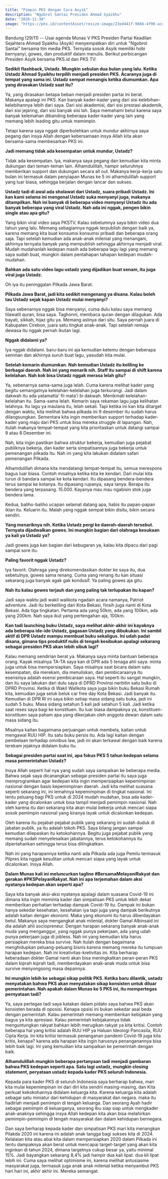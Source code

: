 ```yaml
---
title: "Pimpin PKS dengan Cara Asyik"
description: "Ngobrol Santai Presiden Ahmad Syaikhu"
date: "2020-11-30"
image: "https://pks.id/contentAsset/resize-image/23ed441f-9666-4f90-acd7-f79d5fcb9df5/image/?byInode=true&h=768"
---
```


Bandung (29/11) -- Usai agenda Munas V PKS Presiden Partai Keadilan Sejahtera Ahmad Syaikhu (Asyik) menyempatkan diri untuk "Ngobrol Santai" bersama tim media PKS. Ternyata sosok Asyik memiliki hobi bernyanyi, gowes, dan produktif dalam menulis. Berikut perbicangan Presiden Asyik bersama PKS.id dan PKS TV:

**Sedikit flashback, Ustadz. Mungkin sebulan dua bulan yang lalu. Ketika Ustadz Ahmad Syaikhu terpilih menjadi presiden PKS. Acaranya juga di tempat yang sama ini. Ustadz sempat menangis ketika diumumkan. Apa yang dirasakan Ustadz saat itu?**

Ya, yang dirasakan betapa beban menjadi presiden partai ini berat. Makanya apalagi ini PKS. Kan banyak kader-kader yang dari sisi kelebihan-kelebihannya lebih dari saya. Dari sisi akademisi, dari sisi prestasi akademik, dari sisi jejaring, dari sisi banyak sisi lah. Saya memahami betul karena saya banyak kelemahan dibanding beberapa kader-kader yang lain yang memang lebih leading gitu untuk memimpin.

Tetapi karena saya nggak diperbolehkan untuk mundur akhirnya saya pegang dan insya Allah dengan kebersamaan insya Allah kita akan bersama-sama membesarkan PKS ini.

**Jadi memang tidak ada kesempatan untuk mundur, Ustadz?**

Tidak ada kesempatan. Iya, makanya saya pegang dan kemudian kita minta dukungan dari teman-teman lain. Alhamdulillah, hampir seluruhnya memberikan support dan dukungan secara all out. Makanya kerja-kerja satu bulan ini termasuk dalam penyiapan Munas ke 5 ini alhamdulillah support yang luar biasa, sehingga berjalan dengan lancar dan sukses.

**Ustadz tadi di awal ada sholawat dari Ustadz, suara pribadi Ustadz. Ini kan kami selama ini mengenal Ustadz suka menyanyi juga, makanya ditampilkan. Nah ini banyak di beberapa video menyanyi Ustadz itu ada banyak beberapa yang viral Ustadz. Nah ada ini nggak, pengen bikin single atau apa gitu?**

Yang bikin viral video saya PKSTV. Kalau sebelumnya saya bikin video dua tahun yang lalu. Memang sebagiannya nggak terpublish dengan baik ya, karena memang kita buat konsumsi konsumsi pribadi dan beberapa orang saja. Tapi setelah kemudian ada anak-anak milenial yang menangani, akhirnya ternyata banyak yang mempublish sehingga akhirnya menjadi viral. Mudah mudahanlah kedepan masih ada beberapa lagu lagi yang memang saya sudah buat, mungkin dalam pentahapan tahapan kedepan mudah-mudahan.

**Bahkan ada satu video lagu ustadz yang dijadikan buat senam, itu juga viral juga Ustadz.**

Oh iya itu peninggalan Pilkada Jawa Barat.

**Pilkada Jawa Barat, jadi kita sedikit mengenang ya disana. Kalau boleh tau Ustadz sejak kapan Ustadz mulai menyanyi?**

Saya sebenarnya nggak bisa menyanyi, cuma dulu kalau saya memang tilawatil quran, bisa saya. Taghonni, membaca quran dengan dilagukan. Ada bayati, sikkah, hijaz gitu ya. Memang aslinya dari situ. Saya pernah juara di Kabupaten Cirebon, juara satu tingkat anak-anak. Tapi setelah remaja dewasa itu nggak pernah ikutan lagi.

**Nggak didalami ya?**

Iya nggak didalami. baru-baru ini aja kemudian ketemu dengan beberapa seniman dan akhirnya suruh buat lagu, yasudah kita mulai.

**Setelah kemarin diumumkan. Nah kemudian Ustadz itu keliling ke berbagai daerah. Nah ini yang menarik nih. Staff itu sampai di shift karena kelelahan. Nah kok bisa Ustadz nggak merasa lelah gitu?**

Ya, sebenarnya sama-sama juga lelah. Cuma karena melihat kader yang begitu semangatnya kelelahan-kelelahan juga terkurangi. Jadi dalam dakwah itu ada yatamatta' fii mata'i bi dakwah. Menikmati kelelahan-kelelahan itu. Sama-sama lelah. Kemarin saya rekaman lagu juga kelihatan lelahnya. Itu lagu ya maulana itu, lelah sekali. Tapi ketika ini kan kita ditarget dengan waktu, kita melihat bahwa pilkada ini 9 desember itu sudah harus dilangsungkan. Sementara kita ingin memberikan support terhadap kader-kader yang maju dari PKS untuk bisa mereka struggle di lapangan. Nah, itulah makanya tempat-tempat yang kita prioritaskan untuk datangi sampai 9 atau 8 Desember ini.

Nah, kita ingin pastikan bahwa struktur bekerja, kemudian juga pejabat publiknya bekerja, dan kader serta simpatisannya juga bekerja untuk pemenangan pilkada itu. Nah ini yang kita lakukan didalam safari pemenangan Pilkada.

Alhamdulillah dimana kita mendatangi tempat-tempat itu, semua merespons bagus luar biasa. Contoh misalnya ketika kita ke kendari. Dari mulai kita turun di bandara sampai ke kota kendari. Itu dipasang bendera-bendera terus sampai ke kotanya. Itu dipasang rupanya, saya tanya. Berapa itu bendera yang terpasang. 15.000. Kayanya mau mau ngabisin stok juga bendera lama.

Kedua, baliho-baliho ucapan selamat datang apa, habis itu papan-papan iklan itu. Keluarin itu. Malah yang nggak sempat bikin disitu, bikin secara sendiri.

**Yang menariknya nih. Ketika Ustadz pergi ke daerah-daerah tersebut. Ternyata dijadwalkan gowes. Ini mungkin bagian dari olahraga kesukaan ya kali ya Ustadz ya?**

Jadi gowes juga kan bagian dari kebugaran ya, kalau kita dipacu dari pagi sampai sore itu.

**Paling favorit nggak Ustadz?**

Iya favorit. Olahraga yang direkomendasikan dokter ke saya itu, dua sebetulnya, gowes sama renang. Cuma yang renang itu kan situasi sekarang juga banyak agak gak kondusif. Ya paling gowes aja gitu.

**Nah itu kalau gowes terjauh dan yang paling tak terlupakan itu kapan?**

Jadi saya waktu jadi wakil walikota ngadain acara namanya, Patriot adventure. Jadi itu berkeliling dari Kota Bekasi, finsih juga nanti di Kota Bekasi. Ada tiga tingkatan. Pertama ada yang 50km, ada yang 100km, ada yang 200km. Nah saya ikut yang pertengahan aja, 100km.

**Kan tadi launching buku Ustadz, saya melihat akhir-akhir ini kayaknya ada beberapa ide-ide Ustadz, gagasan Ustadz yang dibukukan. Ini sambil aktif di DPR Ustadz mampu membuat buku sekaligus. Ini udah padat disana, gimana tips produktif nulis di tengah kesibukan apalagi sekarang sebagai presiden PKS akan lebih sibuk lagi?**

Kalau memang sendirian berat ya. Makanya saya minta bantuan beberapa orang. Kayak misalnya TA-TA saya kan di DPR ada 5 tenaga ahli saya. minta juga untuk bisa mempersiapkan. Saya misalnya saat bicara dalam satu kesempatan, dia merekam, dia menuliskan, dan pembicaraanya itu esensinya adalah esensi pembicaraan saya. Hal seperti itu sangat mungkin, dan itu saya lakukan dari dulu saya di DPRD Provinsi nerbitin satu buku di DPRD Provinsi. Ketika di Wakil Walikota saya juga bikin buku Bekasi Rumah kita, kemudian juga seluk beluk car free day Kota Bekasi. Jadi banyak itu. Kemudian di DPR RI ini saya bikin setiap masa sidang satu buka, jadi ini sudah 5 buku. Masa sidang setahun 5 kali jadi setahun 5 kali. Jadi ketika saat reses saya bagi ke konstituen. Itu luar biasa dampaknya ya, konstituen-konstituen saya paham apa yang dikerjakan oleh anggota dewan dalam satu masa sidang itu.

Misalnya kaitan bagaimana perjuangan untuk membela, kaitan untuk mengawal RUU HIP. Itu satu buku persis itu. Ada lagi kaitan dengan pembelaan terhadap omnibus law, jadi ini akan terkawal dengan baik karena terekam jejaknya didalam buku itu.

**Sebagai presiden partai saat ini, apa fokus PKS 5 tahun kedepan selama masa pemerintahan Ustadz?**

Insya Allah seperti hal nya yang sudah saya sampaikan ke beberapa media. Bahwa sejak saya dicanangkan sebagai presiden partai itu saya juga memprogramkan agar kedepan kita ingin mempersiapkan kepemimpinan nasional dengan basis kepemimpinan daerah. Jadi kita melihat suasana seperti sekarang ini, ini lemahnya kepemimpinan di tingkat nasional. Ini tentu peluang bagi PKS untuk di 2024 mudah mudahan, bisa ada kader-kader yang dicalonkan untuk bisa tampil menjadi pemimpin nasional. Nah oleh karena itu dari sekarang kita akan mulai bekerja untuk mencari siapa sosok pemimpin nasional yang kiranya layak untuk dicalonkan kedepan.

Oleh karena itu pejabat-pejabat publik yang sekarang ini sudah duduk di jabatan publik, ya itu adalah tokoh PKS. Saya bilang jangan sampai kemudian dilepaskan itu ketokohannya. Begitu juga pejabat publik yang memang sudah menyelesaikan jabatannya, terus ketokohannya itu dipertahankan sehingga terus bisa ditingkatkan.

Nah ini yang harapannya ketika nanti ada Pilkada ada juga Pemilu termasuk Pilpres kita nggak kesulitan untuk mencari siapa yang layak untuk dicalonkan. Insya Allah.

**Dalam Munas kali ini meluncurkan tagline #BersamaMelayaniRakyat dan gerakan #PKSPelayanRakyat. Nah ini apa terjemahan dalam aksi nyatanya kedepan akan seperti apa?**

Saya kita banyak aksi-aksi nyatanya apalagi dalam suasana Covid-19 ini dimana kita ingin meminta kader dan simpatisan PKS untuk lebih dekat memberikan perhatian terhadap dampak Covid-19 itu. Dampak ini bukan hanya sekedar kesehatan, kesehatan iya tapi juga yang dampak berikutnya adalah kaitan dengan ekonomi. Maka yang ekonomi itu harus diberdayakan betul. Makanya saya mengangkat anak milenial, dokter Gamal Albinsaid ini dia adalah ahli sociopreneur. Dengan harapan sekarang banyak anak-anak muda yang menganggur, yang nggak punya pekerjaan, ada yang udah punya pekerjaan juga di jobless. Nah ini yang kemudian kita harus persiapkan mereka bisa survive. Nah itulah dengan bagaimana menghidupkan peluang-peluang bisnis karena memang mereka itu tumpuan harapan kedepan. Nah ini kreativitas-kretivitas ini. Kita berharap keberadaan dokter Gamal nanti akan bisa meningkatkan peran-peran PKS dalam kiprah kiprah tadi, memberdayakan anak-anak muda untuk bisa survive menyongsong masa depannya.

**Ini mungkin lebih ke sebagai sikap politik PKS. Ketika baru dilantik, ustadz menyatakan bahwa PKS akan menyatakan sikap konsisten untuk diluar pemerintahan. Nah apakah dalam Munas ke 5 PKS ini, itu mempertegas pernyataan tadi?**

Ya, saya pertegas tadi saya katakan dalam pidato saya bahwa PKS akan konsisten berada di oposisi. Kenapa opsisi ini bukan sekedar asal beda dengan pemerintah. Kalau pemerintah memang memberikan kebijakan yang bagus ya kita apresiasi. Kalau pemerintah kebijakannya tidak menguntungkan rakyat bahkan lebih merugikan rakyat ya kita kritisi. Contoh beberapa hal yang kritisi adalah RUU HIP ya Haluan Ideologi Pancasila, RUU Cipta Kerja. Ini kita kritisi termasuk penanganan pandemi Covid-19 juga kita kritis, kenapa? karena ada harapan kita ingin harusnya penanganannya bisa lebih baik lagi. Ini yang kemudian kita sampaikan ke pemerintah dengan baik.

**Alhamdulillah mungkin beberapa pertanyaan tadi menjadi gambaran bahwa PKS kedepan seperti apa. Satu lagi ustadz, mungkin closing statement, peryataan ustadz kepada kader PKS seluruh Indonesia.**

Kepada para kader PKS di seluruh Indonesia saya berharap bahwa, mari kita mulai kepemimpinan ini dari diri kita sendrii masing-masing, dan Kita perkuat kekokohannya didalam keluarga kita. Karena keluarga kita adalah sebagai satu miniatur dari kehidupan di masyarakat dan negara. maka itu hadirlah menjadi pemimpin di tengah keluarga. Dan seorang Ayah hadir sebagai pemimpin di keluarganya, seorang Ibu siap siap untuk mengkader anak-anaknya sehingga insya Allah kedepan kita akan bisa melahirkan pemimpin-pemimpin di tengah masyarakat dan dalam kehidupan bernegara.

Dan saya berharap kepada kader dan simpatisan PKS mari kita menangkan Pilakda 2020 ini karena ini adalah anak tangga bagi sukses kita di 2024. Kelalaian kita atau abai kita dalam mempersiapkan 2020 dalam Pilkada ini tentu dampaknya akan berat untuk mencapai target-target yang akan kita inginkan di tahun 2024, dimana targetnya cukup besar ya, yaitu minimal 15%. Jadi bayangkan sekarang 8,4% jadi hampir dua kali lipat. dua kli lipat lebih ini. Cuma saya melihat optimisme ini, karena melihat antusiasme masyarakat juga, termasuk juga anak anak milenial ketika menyambut PKS hari hari ini, akhir akhir ini. Mereka semangat.